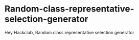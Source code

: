 # Random-class-representative-selection-generator
Hey Hackclub, Random class representative selection generator
